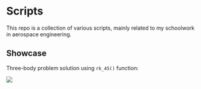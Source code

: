 # Scripts

This repo is a collection of various scripts, mainly related to my schoolwork in aerospace engineering.

## Showcase
Three-body problem solution using `rk_45()` function:

![](images/animation1.gif)